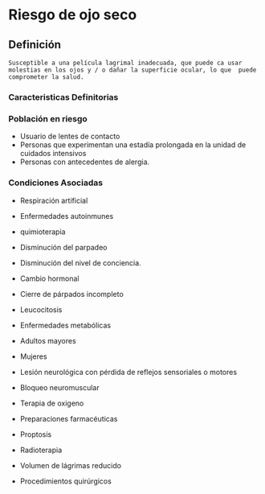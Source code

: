 # Riesgo de ojo seco
## Definición
	Susceptible a una película lagrimal inadecuada, que puede ca usar molestias en los ojos y / o dañar la superficie ocular, lo que  puede comprometer la salud.

### Caracteristicas Definitorias


### Población en riesgo
- Usuario de lentes de contacto   
- Personas que experimentan una 
estadía prolongada en la 
unidad de cuidados intensivos   
- Personas con antecedentes de 
alergia.

### Condiciones Asociadas
- Respiración artificial   
- Enfermedades autoinmunes   
- quimioterapia   
- Disminución del parpadeo   
- Disminución del nivel de conciencia.   
- Cambio hormonal   
- Cierre de párpados incompleto   
- Leucocitosis   
- Enfermedades metabólicas   
 
 
- Adultos mayores   
- Mujeres  
 
 
 
 
- Lesión neurológica con pérdida de 
reflejos sensoriales o motores   
- Bloqueo neuromuscular   
- Terapia de oxigeno   
- Preparaciones farmacéuticas   
- Proptosis   
- Radioterapia   
- Volumen de lágrimas reducido   
- Procedimientos quirúrgicos

